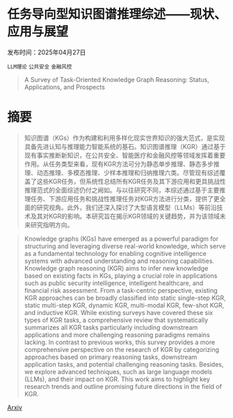 # 任务导向型知识图谱推理综述——现状、应用与展望

发布时间：2025年04月27日

`LLM理论` `公共安全` `金融风控`

> A Survey of Task-Oriented Knowledge Graph Reasoning: Status, Applications, and Prospects

# 摘要

> 知识图谱（KGs）作为构建和利用多样化现实世界知识的强大范式，是实现具备先进认知与推理能力智能系统的基石。知识图谱推理（KGR）通过基于现有事实推断新知识，在公共安全、智能医疗和金融风控等领域发挥着重要作用。从任务类型来看，现有KGR方法可分为静态单步推理、静态多步推理、动态推理、多模态推理、少样本推理和归纳推理六类。尽管现有综述覆盖了这些KGR任务，但系统性总结所有KGR任务及其下游应用和更具挑战性推理范式的全面综述仍付之阙如。与以往研究不同，本综述通过基于主要推理任务、下游应用任务和挑战性推理任务对KGR方法进行分类，提供了更全面的研究视角。此外，我们还深入探讨了大型语言模型（LLMs）等前沿技术及其对KGR的影响。本研究旨在揭示KGR领域的关键趋势，并为该领域未来研究指明方向。


> Knowledge graphs (KGs) have emerged as a powerful paradigm for structuring and leveraging diverse real-world knowledge, which serve as a fundamental technology for enabling cognitive intelligence systems with advanced understanding and reasoning capabilities. Knowledge graph reasoning (KGR) aims to infer new knowledge based on existing facts in KGs, playing a crucial role in applications such as public security intelligence, intelligent healthcare, and financial risk assessment. From a task-centric perspective, existing KGR approaches can be broadly classified into static single-step KGR, static multi-step KGR, dynamic KGR, multi-modal KGR, few-shot KGR, and inductive KGR. While existing surveys have covered these six types of KGR tasks, a comprehensive review that systematically summarizes all KGR tasks particularly including downstream applications and more challenging reasoning paradigms remains lacking. In contrast to previous works, this survey provides a more comprehensive perspective on the research of KGR by categorizing approaches based on primary reasoning tasks, downstream application tasks, and potential challenging reasoning tasks. Besides, we explore advanced techniques, such as large language models (LLMs), and their impact on KGR. This work aims to highlight key research trends and outline promising future directions in the field of KGR.

[Arxiv](https://arxiv.org/abs/2506.11012)